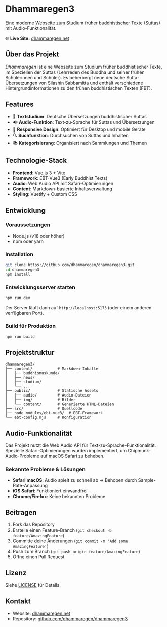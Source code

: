 # Dhammaregen3

Eine moderne Webseite zum Studium früher buddhistischer Texte (Suttas) mit Audio-Funktionalität.

🌐 **Live Site:** [dhammaregen.net](https://dhammaregen.net/)

## Über das Projekt

*Dhammaregen* ist eine Webseite zum Studium früher buddhistischer Texte, im Speziellen der Suttas (Lehrreden des Buddha und seiner frühen Schülerinnen und Schüler). Es beherbergt neue deutsche Sutta-Übersetzungen von Silashin Sabbamitta und enthält verschiedene Hintergrundinformationen zu den frühen buddhistischen Texten (FBT).

## Features

- 📖 **Textstudium**: Deutsche Übersetzungen buddhistischer Suttas
- 🔊 **Audio-Funktion**: Text-zu-Sprache für Suttas und Übersetzungen
- 📱 **Responsive Design**: Optimiert für Desktop und mobile Geräte
- 🔍 **Suchfunktion**: Durchsuchen von Suttas und Inhalten
- 📚 **Kategorisierung**: Organisiert nach Sammlungen und Themen

## Technologie-Stack

- **Frontend**: Vue.js 3 + Vite
- **Framework**: EBT-Vue3 (Early Buddhist Texts)
- **Audio**: Web Audio API mit Safari-Optimierungen
- **Content**: Markdown-basierte Inhaltsverwaltung
- **Styling**: Vuetify + Custom CSS

## Entwicklung

### Voraussetzungen
- Node.js (v18 oder höher)
- npm oder yarn

### Installation
```bash
git clone https://github.com/dhammaregen/dhammaregen3.git
cd dhammaregen3
npm install
```

### Entwicklungsserver starten
```bash
npm run dev
```

Der Server läuft dann auf `http://localhost:5173` (oder einem anderen verfügbaren Port).

### Build für Produktion
```bash
npm run build
```

## Projektstruktur

```
dhammaregen3/
├── content/           # Markdown-Inhalte
│   ├── buddhismuskunde/
│   ├── news/
│   ├── studium/
│   └── ...
├── public/            # Statische Assets
│   ├── audio/         # Audio-Dateien
│   ├── img/           # Bilder
│   └── content/       # Generierte HTML-Dateien
├── src/               # Quellcode
├── node_modules/ebt-vue3/  # EBT-Framework
└── ebt-config.mjs     # Konfiguration
```

## Audio-Funktionalität

Das Projekt nutzt die Web Audio API für Text-zu-Sprache-Funktionalität. Spezielle Safari-Optimierungen wurden implementiert, um Chipmunk-Audio-Probleme auf macOS Safari zu beheben.

### Bekannte Probleme & Lösungen
- **Safari macOS**: Audio spielt zu schnell ab → Behoben durch Sample-Rate-Anpassung
- **iOS Safari**: Funktioniert einwandfrei
- **Chrome/Firefox**: Keine bekannten Probleme

## Beitragen

1. Fork das Repository
2. Erstelle einen Feature-Branch (`git checkout -b feature/AmazingFeature`)
3. Committe deine Änderungen (`git commit -m 'Add some AmazingFeature'`)
4. Push zum Branch (`git push origin feature/AmazingFeature`)
5. Öffne einen Pull Request

## Lizenz

Siehe [LICENSE](LICENSE) für Details.

## Kontakt

- Website: [dhammaregen.net](https://dhammaregen.net/)
- Repository: [github.com/dhammaregen/dhammaregen3](https://github.com/dhammaregen/dhammaregen3)


